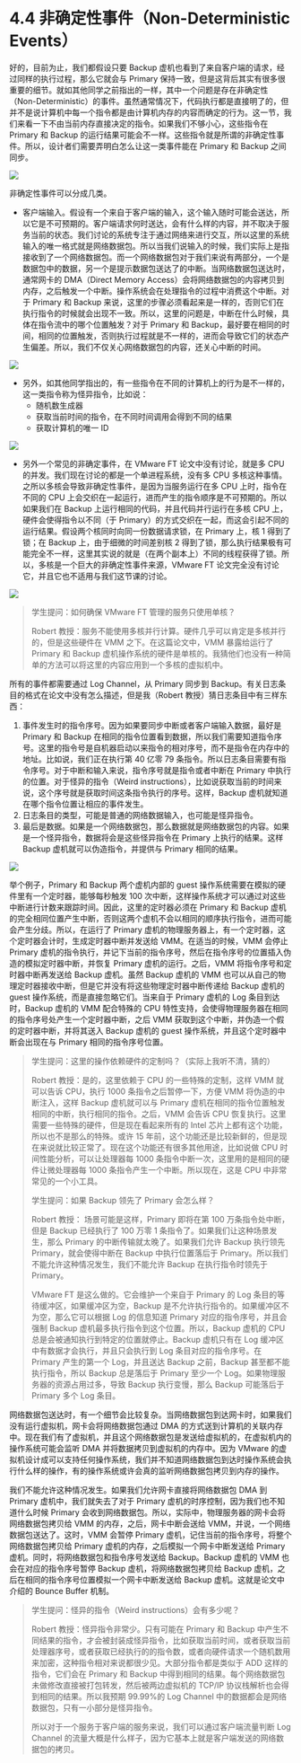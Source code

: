 # 4.4 非确定性事件（Non-Deterministic Events）

好的，目前为止，我们都假设只要 Backup 虚机也看到了来自客户端的请求，经过同样的执行过程，那么它就会与 Primary 保持一致，但是这背后其实有很多很重要的细节。就如其他同学之前指出的一样，其中一个问题是存在非确定性（Non-Deterministic）的事件。虽然通常情况下，代码执行都是直接明了的，但并不是说计算机中每一个指令都是由计算机内存的内容而确定的行为。这一节，我们来看一下不由当前内存直接决定的指令。如果我们不够小心，这些指令在 Primary 和 Backup 的运行结果可能会不一样。这些指令就是所谓的非确定性事件。所以，设计者们需要弄明白怎么让这一类事件能在 Primary 和 Backup 之间同步。

![](<../assets/image (274).png>)

非确定性事件可以分成几类。

- 客户端输入。假设有一个来自于客户端的输入，这个输入随时可能会送达，所以它是不可预期的。客户端请求何时送达，会有什么样的内容，并不取决于服务当前的状态。我们讨论的系统专注于通过网络来进行交互，所以这里的系统输入的唯一格式就是网络数据包。所以当我们说输入的时候，我们实际上是指接收到了一个网络数据包。而一个网络数据包对于我们来说有两部分，一个是数据包中的数据，另一个是提示数据包送达了的中断。当网络数据包送达时，通常网卡的 DMA（Direct Memory Access）会将网络数据包的内容拷贝到内存，之后触发一个中断。操作系统会在处理指令的过程中消费这个中断。对于 Primary 和 Backup 来说，这里的步骤必须看起来是一样的，否则它们在执行指令的时候就会出现不一致。所以，这里的问题是，中断在什么时候，具体在指令流中的哪个位置触发？对于 Primary 和 Backup，最好要在相同的时间，相同的位置触发，否则执行过程就是不一样的，进而会导致它们的状态产生偏差。所以，我们不仅关心网络数据包的内容，还关心中断的时间。

![](<../assets/image (275).png>)

- 另外，如其他同学指出的，有一些指令在不同的计算机上的行为是不一样的，这一类指令称为怪异指令，比如说：
  - 随机数生成器
  - 获取当前时间的指令，在不同时间调用会得到不同的结果
  - 获取计算机的唯一 ID

![](<../assets/image (276).png>)

- 另外一个常见的非确定事件，在 VMware FT 论文中没有讨论，就是多 CPU 的并发。我们现在讨论的都是一个单进程系统，没有多 CPU 多核这种事情。之所以多核会导致非确定性事件，是因为当服务运行在多 CPU 上时，指令在不同的 CPU 上会交织在一起运行，进而产生的指令顺序是不可预期的。所以如果我们在 Backup 上运行相同的代码，并且代码并行运行在多核 CPU 上，硬件会使得指令以不同（于 Primary）的方式交织在一起，而这会引起不同的运行结果。假设两个核同时向同一份数据请求锁，在 Primary 上，核 1 得到了锁；在 Backup 上，由于细微的时间差别核 2 得到了锁，那么执行结果极有可能完全不一样，这里其实说的就是（在两个副本上）不同的线程获得了锁。所以，多核是一个巨大的非确定性事件来源，VMware FT 论文完全没有讨论它，并且它也不适用与我们这节课的讨论。

![](<../assets/image (277).png>)

> 学生提问：如何确保 VMware FT 管理的服务只使用单核？
>
> Robert 教授：服务不能使用多核并行计算。硬件几乎可以肯定是多核并行的，但是这些硬件在 VMM 之下。在这篇论文中，VMM 暴露给运行了 Primary 和 Backup 虚机操作系统的硬件是单核的。我猜他们也没有一种简单的方法可以将这里的内容应用到一个多核的虚拟机中。

所有的事件都需要通过 Log Channel，从 Primary 同步到 Backup。有关日志条目的格式在论文中没有怎么描述，但是我（Robert 教授）猜日志条目中有三样东西：

1. 事件发生时的指令序号。因为如果要同步中断或者客户端输入数据，最好是 Primary 和 Backup 在相同的指令位置看到数据，所以我们需要知道指令序号。这里的指令号是自机器启动以来指令的相对序号，而不是指令在内存中的地址。比如说，我们正在执行第 40 亿零 79 条指令。所以日志条目需要有指令序号。对于中断和输入来说，指令序号就是指令或者中断在 Primary 中执行的位置。对于怪异的指令（Weird instructions），比如说获取当前的时间来说，这个序号就是获取时间这条指令执行的序号。这样，Backup 虚机就知道在哪个指令位置让相应的事件发生。
2. 日志条目的类型，可能是普通的网络数据输入，也可能是怪异指令。
3. 最后是数据。如果是一个网络数据包，那么数据就是网络数据包的内容。如果是一个怪异指令，数据将会是这些怪异指令在 Primary 上执行的结果。这样 Backup 虚机就可以伪造指令，并提供与 Primary 相同的结果。

![](<../assets/image (278).png>)

举个例子，Primary 和 Backup 两个虚机内部的 guest 操作系统需要在模拟的硬件里有一个定时器，能够每秒触发 100 次中断，这样操作系统才可以通过对这些中断进行计数来跟踪时间。因此，这里的定时器必须在 Primary 和 Backup 虚机的完全相同位置产生中断，否则这两个虚机不会以相同的顺序执行指令，进而可能会产生分歧。所以，在运行了 Primary 虚机的物理服务器上，有一个定时器，这个定时器会计时，生成定时器中断并发送给 VMM。在适当的时候，VMM 会停止 Primary 虚机的指令执行，并记下当前的指令序号，然后在指令序号的位置插入伪造的模拟定时器中断，并恢复 Primary 虚机的运行。之后，VMM 将指令序号和定时器中断再发送给 Backup 虚机。虽然 Backup 虚机的 VMM 也可以从自己的物理定时器接收中断，但是它并没有将这些物理定时器中断传递给 Backup 虚机的 guest 操作系统，而是直接忽略它们。当来自于 Primary 虚机的 Log 条目到达时，Backup 虚机的 VMM 配合特殊的 CPU 特性支持，会使得物理服务器在相同的指令序号处产生一个定时器中断，之后 VMM 获取到这个中断，并伪造一个假的定时器中断，并将其送入 Backup 虚机的 guest 操作系统，并且这个定时器中断会出现在与 Primary 相同的指令序号位置。

> 学生提问：这里的操作依赖硬件的定制吗？（实际上我听不清，猜的）
>
> Robert 教授：是的，这里依赖于 CPU 的一些特殊的定制，这样 VMM 就可以告诉 CPU，执行 1000 条指令之后暂停一下，方便 VMM 将伪造的中断注入，这样 Backup 虚机就可以与 Primary 虚机在相同的指令位置触发相同的中断，执行相同的指令。之后，VMM 会告诉 CPU 恢复执行。这里需要一些特殊的硬件，但是现在看起来所有的 Intel 芯片上都有这个功能，所以也不是那么的特殊。或许 15 年前，这个功能还是比较新鲜的，但是现在来说就比较正常了。现在这个功能还有很多其他用途，比如说做 CPU 时间性能分析，可以让处理器每 1000 条指令中断一次，这里用的是相同的硬件让微处理器每 1000 条指令产生一个中断。所以现在，这是 CPU 中非常常见的一个小工具。
>
> 学生提问：如果 Backup 领先了 Primary 会怎么样？
>
> Robert 教授： 场景可能是这样，Primary 即将在第 100 万条指令处中断，但是 Backup 已经执行了 100 万零 1 条指令了。如果我们让这种场景发生，那么 Primary 的中断传输就太晚了。如果我们允许 Backup 执行领先 Primary，就会使得中断在 Backup 中执行位置落后于 Primary。所以我们不能允许这种情况发生，我们不能允许 Backup 在执行指令时领先于 Primary。
>
> VMware FT 是这么做的。它会维护一个来自于 Primary 的 Log 条目的等待缓冲区，如果缓冲区为空，Backup 是不允许执行指令的。如果缓冲区不为空，那么它可以根据 Log 的信息知道 Primary 对应的指令序号，并且会强制 Backup 虚机最多执行指令到这个位置。所以，Backup 虚机的 CPU 总是会被通知执行到特定的位置就停止。Backup 虚机只有在 Log 缓冲区中有数据才会执行，并且只会执行到 Log 条目对应的指令序号。在 Primary 产生的第一个 Log，并且送达 Backup 之前，Backup 甚至都不能执行指令，所以 Backup 总是落后于 Primary 至少一个 Log。如果物理服务器的资源占用过多，导致 Backup 执行变慢，那么 Backup 可能落后于 Primary 多个 Log 条目。

网络数据包送达时，有一个细节会比较复杂。当网络数据包到达网卡时，如果我们没有运行虚拟机，网卡会将网络数据包通过 DMA 的方式送到计算机的关联内存中。现在我们有了虚拟机，并且这个网络数据包是发送给虚拟机的，在虚拟机内的操作系统可能会监听 DMA 并将数据拷贝到虚拟机的内存中。因为 VMware 的虚拟机设计成可以支持任何操作系统，我们并不知道网络数据包到达时操作系统会执行什么样的操作，有的操作系统或许会真的监听网络数据包拷贝到内存的操作。

我们不能允许这种情况发生。如果我们允许网卡直接将网络数据包 DMA 到 Primary 虚机中，我们就失去了对于 Primary 虚机的时序控制，因为我们也不知道什么时候 Primary 会收到网络数据包。所以，实际中，物理服务器的网卡会将网络数据包拷贝给 VMM 的内存，之后，网卡中断会送给 VMM，并说，一个网络数据包送达了。这时，VMM 会暂停 Primary 虚机，记住当前的指令序号，将整个网络数据包拷贝给 Primary 虚机的内存，之后模拟一个网卡中断发送给 Primary 虚机。同时，将网络数据包和指令序号发送给 Backup。Backup 虚机的 VMM 也会在对应的指令序号暂停 Backup 虚机，将网络数据包拷贝给 Backup 虚机，之后在相同的指令序号位置模拟一个网卡中断发送给 Backup 虚机。这就是论文中介绍的 Bounce Buffer 机制。

> 学生提问：怪异的指令（Weird instructions）会有多少呢？
>
> Robert 教授：怪异指令非常少。只有可能在 Primary 和 Backup 中产生不同结果的指令，才会被封装成怪异指令，比如获取当前时间，或者获取当前处理器序号，或者获取已经执行的的指令数，或者向硬件请求一个随机数用来加密，这种指令相对来说都很少见。大部分指令都是类似于 ADD 这样的指令，它们会在 Primary 和 Backup 中得到相同的结果。每个网络数据包未做修改直接被打包转发，然后被两边虚拟机的 TCP/IP 协议栈解析也会得到相同的结果。所以我预期 99.99%的 Log Channel 中的数据都会是网络数据包，只有一小部分是怪异指令。
>
> 所以对于一个服务于客户端的服务来说，我们可以通过客户端流量判断 Log Channel 的流量大概是什么样子，因为它基本上就是客户端发送的网络数据包的拷贝。
